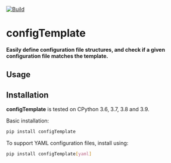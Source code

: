 [![Build](https://github.com/RealA10N/configTemplate/actions/workflows/build.yaml/badge.svg)](https://github.com/RealA10N/configTemplate/actions/workflows/build.yaml)

# configTemplate

**Easily define configuration file structures, and check if a given
configuration file matches the template.**

## Usage

## Installation

**configTemplate** is tested on CPython 3.6, 3.7, 3.8 and 3.9.

Basic installation:

```bash
pip install configTemplate
```

To support YAML configuration files, install using:

```bash
pip install configTemplate[yaml]
```
